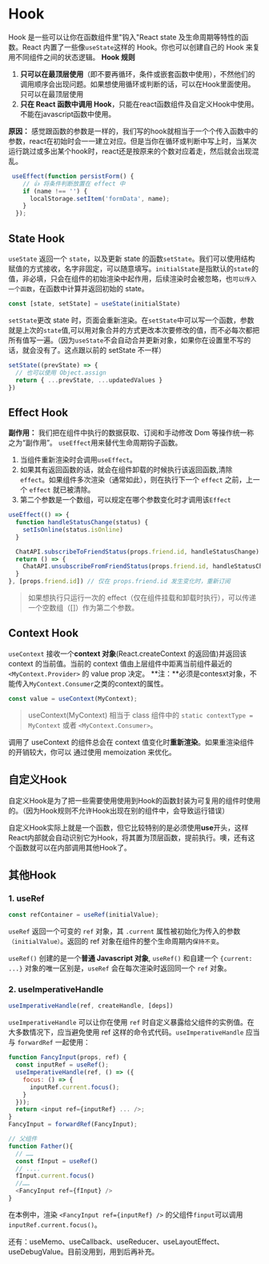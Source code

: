 # Hook

Hook 是一些可以让你在函数组件里"钩入"React state 及生命周期等特性的函数。React 内置了一些像`useState`这样的 Hook。你也可以创建自己的 Hook 来复用不同组件之间的状态逻辑。
**Hook 规则**
1. **只可以在最顶层使用**（即不要再循环，条件或嵌套函数中使用），不然他们的调用顺序会出现问题。如果想使用循环或判断的话，可以在Hook里面使用。 只可以在最顶层使用
2. **只在 React 函数中调用 Hook**，只能在react函数组件及自定义Hook中使用。不能在javascript函数中使用。

**原因：** 感觉跟函数的参数是一样的，我们写的hook就相当于一个个传入函数中的参数，react在初始时会一一建立对应。但是当你在循环或判断中写上时，当某次运行跳过或多出某个hook时，react还是按原来的个数对应着走，然后就会出现混乱。
```js
 useEffect(function persistForm() {
    // 👍 将条件判断放置在 effect 中
    if (name !== '') {
      localStorage.setItem('formData', name);
    }
  });
```

## State Hook

`useState` 返回一个 `state`，以及更新 state 的函数`setState`。我们可以使用结构赋值的方式接收，名字非固定，可以随意填写。`initialState`是指默认的`state`的值，非必填，只会在组件的初始渲染中起作用，后续渲染时会被忽略，也`可以传入一个函数`，在函数中计算并返回初始的 state。

```js
const [state, setState] = useState(initialState)
```

`setState`更改 state 时，页面会重新渲染。在`setState`中可以写一个函数，参数就是上次的`state`值,可以用对象合并的方式更改本次要修改的值，而不必每次都把所有值写一遍。（因为`useState`不会自动合并更新对象，如果你在设置里不写的话，就会没有了。这点跟以前的 setState 不一样）

```js
setState((prevState) => {
  // 也可以使用 Object.assign
  return { ...prevState, ...updatedValues }
})
```

## Effect Hook

**副作用：** 我们把在组件中执行的数据获取、订阅和手动修改 Dom 等操作统一称之为“副作用”。
`useEffect`用来替代生命周期钩子函数。

1. 当组件重新渲染时会调用`useEffect`。
2. 如果其有返回函数的话，就会在组件卸载的时候执行该返回函数,清除`effect`。如果组件多次渲染（通常如此），则在执行下一个 `effect` 之前，上一个 `effect` 就已被清除。
3. 第二个参数是一个数组，可以规定在哪个参数变化时才调用该`Effect`

```js
useEffect(() => {
  function handleStatusChange(status) {
    setIsOnline(status.isOnline)
  }

  ChatAPI.subscribeToFriendStatus(props.friend.id, handleStatusChange)
  return () => {
    ChatAPI.unsubscribeFromFriendStatus(props.friend.id, handleStatusChange)
  }
}, [props.friend.id]) // 仅在 props.friend.id 发生变化时，重新订阅
```

> 如果想执行只运行一次的 effect（仅在组件挂载和卸载时执行），可以传递一个空数组（[]）作为第二个参数。

## Context Hook
`useContext` 接收一个**context 对象**(React.createContext 的返回值)并返回该 context 的当前值。当前的 context 值由上层组件中距离当前组件最近的 `<MyContext.Provider>` 的 value prop 决定。
**注：**必须是contesxt对象，不能传入`MyContext.Consumer`之类的context的属性。

```js
const value = useContext(MyContext);
```

> useContext(MyContext) 相当于 class 组件中的 `static contextType = MyContext` 或者 `<MyContext.Consumer>`。

调用了 useContext 的组件总会在 context 值变化时**重新渲染**。如果重渲染组件的开销较大，你可以 通过使用 memoization 来优化。


## 自定义Hook
自定义Hook是为了把一些需要使用使用到Hook的函数封装为可复用的组件时使用的。（因为Hook规则不允许Hook出现在别的组件中，会导致运行错误）

自定义Hook实际上就是一个函数，但它比较特别的是必须使用**use**开头，这样React内部就会自动识别它为Hook，将其置为顶层函数，提前执行。噢，还有这个函数就可以在内部调用其他Hook了。

## 其他Hook

### 1. useRef

```js
const refContainer = useRef(initialValue);
```
`useRef` 返回一个可变的 `ref` 对象，其 `.current` 属性被初始化为传入的参数`（initialValue）`。返回的 ref 对象在组件的整个生命周期内`保持不变`。

`useRef()` 创建的是一个**普通 Javascript 对象**, `useRef()` 和自建一个 `{current: ...}` 对象的唯一区别是，`useRef` 会在每次渲染时返回同一个 `ref` 对象。

### 2. useImperativeHandle

```js
useImperativeHandle(ref, createHandle, [deps])
```
`useImperativeHandle` 可以让你在使用 `ref` 时自定义暴露给父组件的实例值。在大多数情况下，应当避免使用 ref 这样的命令式代码。`useImperativeHandle` 应当与 `forwardRef` 一起使用：

```js
function FancyInput(props, ref) {
  const inputRef = useRef();
  useImperativeHandle(ref, () => ({
    focus: () => {
      inputRef.current.focus();
    }
  }));
  return <input ref={inputRef} ... />;
}
FancyInput = forwardRef(FancyInput);

// 父组件
function Father(){
  // ……
  const fInput = useRef()
  // ....
  fInput.current.focus()
  //……
  <FancyInput ref={fInput} />
}
```
在本例中，渲染 `<FancyInput ref={inputRef} />` 的父组件`finput`可以调用 `inputRef.current.focus()`。

还有：useMemo、useCallback、useReducer、useLayoutEffect、useDebugValue。目前没用到，用到后再补充。
